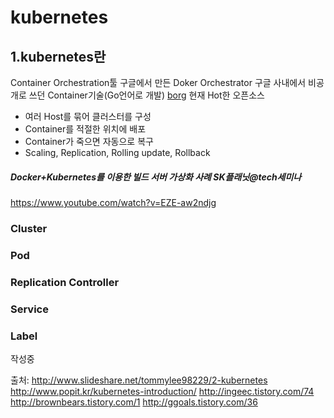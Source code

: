 # kubernetes
## 1.kubernetes란
Container Orchestration툴
구글에서 만든 Doker Orchestrator 구글 사내에서 비공개로 쓰던 Container기술(Go언어로 개발) [borg](http://research.google.com/pubs/pub43438.html)
현재 Hot한 오픈소스

 - 여러 Host를 묶어 클러스터를 구성
 - Container를 적절한 위치에 배포
 - Container가 죽으면 자동으로 복구
 - Scaling, Replication, Rolling update, Rollback

##### Docker+Kubernetes를 이용한 빌드 서버 가상화 사례 SK플래닛@tech세미나
https://www.youtube.com/watch?v=EZE-aw2ndjg

### Cluster
### Pod
### Replication Controller
### Service
### Label



작성중

출처:
http://www.slideshare.net/tommylee98229/2-kubernetes
http://www.popit.kr/kubernetes-introduction/
http://ingeec.tistory.com/74
http://brownbears.tistory.com/1
http://ggoals.tistory.com/36
